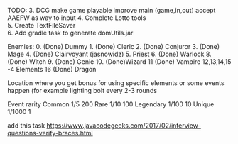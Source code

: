 TODO:
    3. DCG
        make game playable
        improve main (game,in,out)
        accept AAEFW as way to input
    4. Complete Lotto tools  
    5. Create TextFileSaver   
    6. Add gradle task to generate domUtils.jar    

Enemies:
    0. (Done)   Dummy
    1. (Done)   Cleric
    2. (Done)   Conjuror
    3. (Done)   Mage
    4. (Done)   Clairvoyant (jasnowidz)
    5. Priest
    6. (Done) Warlock
    8. (Done) Witch
    9. (Done) Genie
    10. (Done)Wizard
    11 (Done) Vampire
    12,13,14,15 -4 Elements
    16 (Done) Dragon

Location
where you get bonus for using specific elements
or some events happen (for example lighting bolt every 2-3 rounds

Event rarity
Common 1/5      200
Rare 1/10       100
Legendary 1/100  10
Unique 1/1000     1


add this task
https://www.javacodegeeks.com/2017/02/interview-questions-verify-braces.html